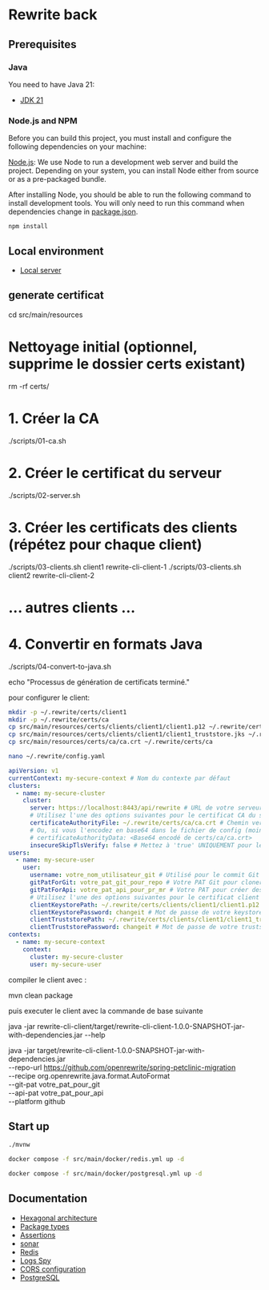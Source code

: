 # Rewrite back

## Prerequisites

### Java

You need to have Java 21:

- [JDK 21](https://openjdk.java.net/projects/jdk/21/)

### Node.js and NPM

Before you can build this project, you must install and configure the following dependencies on your machine:

[Node.js](https://nodejs.org/): We use Node to run a development web server and build the project.
Depending on your system, you can install Node either from source or as a pre-packaged bundle.

After installing Node, you should be able to run the following command to install development tools.
You will only need to run this command when dependencies change in [package.json](package.json).

```
npm install
```

## Local environment

- [Local server](http://localhost:8080)

<!-- jhipster-needle-localEnvironment -->

## generate certificat

cd src/main/resources

# Nettoyage initial (optionnel, supprime le dossier certs existant)

rm -rf certs/

# 1. Créer la CA

./scripts/01-ca.sh

# 2. Créer le certificat du serveur

./scripts/02-server.sh

# 3. Créer les certificats des clients (répétez pour chaque client)

./scripts/03-clients.sh client1 rewrite-cli-client-1
./scripts/03-clients.sh client2 rewrite-cli-client-2

# ... autres clients ...

# 4. Convertir en formats Java

./scripts/04-convert-to-java.sh

echo "Processus de génération de certificats terminé."

pour configurer le client:

```bash
mkdir -p ~/.rewrite/certs/client1
mkdir -p ~/.rewrite/certs/ca
cp src/main/resources/certs/clients/client1/client1.p12 ~/.rewrite/certs/client1/
cp src/main/resources/certs/clients/client1/client1_truststore.jks ~/.rewrite/certs/client1/
cp src/main/resources/certs/ca/ca.crt ~/.rewrite/certs/ca

nano ~/.rewrite/config.yaml
```

```yaml
apiVersion: v1
currentContext: my-secure-context # Nom du contexte par défaut
clusters:
  - name: my-secure-cluster
    cluster:
      server: https://localhost:8443/api/rewrite # URL de votre serveur HTTPS
      # Utilisez l'une des options suivantes pour le certificat CA du serveur
      certificateAuthorityFile: ~/.rewrite/certs/ca/ca.crt # Chemin vers le certificat de la CA racine pour valider le serveur
      # Ou, si vous l'encodez en base64 dans le fichier de config (moins recommandé pour la lisibilité)
      # certificateAuthorityData: <Base64 encodé de certs/ca/ca.crt>
      insecureSkipTlsVerify: false # Mettez à 'true' UNIQUEMENT pour le DEV/TEST, JAMAIS en PROD !
users:
  - name: my-secure-user
    user:
      username: votre_nom_utilisateur_git # Utilisé pour le commit Git
      gitPatForGit: votre_pat_git_pour_repo # Votre PAT Git pour cloner/pousser le dépôt
      gitPatForApi: votre_pat_api_pour_pr_mr # Votre PAT pour créer des PR/MR (peut être le même que gitPatForGit)
      # Utilisez l'une des options suivantes pour le certificat client
      clientKeystorePath: ~/.rewrite/certs/clients/client1/client1.p12 # Chemin vers votre keystore client
      clientKeystorePassword: changeit # Mot de passe de votre keystore client
      clientTruststorePath: ~/.rewrite/certs/clients/client1/client1_truststore.jks # Chemin vers votre truststore client (pour valider le serveur)
      clientTruststorePassword: changeit # Mot de passe de votre truststore client
contexts:
  - name: my-secure-context
    context:
      cluster: my-secure-cluster
      user: my-secure-user
```

compiler le client avec :

mvn clean package

puis executer le client avec la commande de base suivante

java -jar rewrite-cli-client/target/rewrite-cli-client-1.0.0-SNAPSHOT-jar-with-dependencies.jar --help

java -jar target/rewrite-cli-client-1.0.0-SNAPSHOT-jar-with-dependencies.jar \
 --repo-url https://github.com/openrewrite/spring-petclinic-migration \
 --recipe org.openrewrite.java.format.AutoFormat \
 --git-pat votre_pat_pour_git \
 --api-pat votre_pat_pour_api \
 --platform github

## Start up

```bash
./mvnw
```

```bash
docker compose -f src/main/docker/redis.yml up -d
```

```bash
docker compose -f src/main/docker/postgresql.yml up -d
```

<!-- jhipster-needle-startupCommand -->

## Documentation

- [Hexagonal architecture](documentation/hexagonal-architecture.md)
- [Package types](documentation/package-types.md)
- [Assertions](documentation/assertions.md)
- [sonar](documentation/sonar.md)
- [Redis](documentation/redis.md)
- [Logs Spy](documentation/logs-spy.md)
- [CORS configuration](documentation/cors-configuration.md)
- [PostgreSQL](documentation/postgresql.md)

<!-- jhipster-needle-documentation -->
